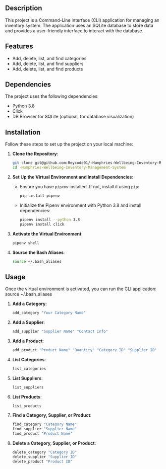 ## Description

This project is a Command-Line Interface (CLI) application for managing an inventory system. The application uses an SQLite database to store data and provides a user-friendly interface to interact with the database.

## Features

- Add, delete, list, and find categories
- Add, delete, list, and find suppliers
- Add, delete, list, and find products

## Dependencies

The project uses the following dependencies:

- Python 3.8
- Click
- DB Browser for SQLite (optional, for database visualization)

## Installation

Follow these steps to set up the project on your local machine:

1. **Clone the Repository**:
    ```bash
    git clone git@github.com:Reycode01/-Humphries-Wellbeing-Inventory-Management-System.git
    cd -Humphries-Wellbeing-Inventory-Management-System
    ```

2. **Set Up the Virtual Environment and Install Dependencies**:
    - Ensure you have `pipenv` installed. If not, install it using `pip`:
      ```bash
      pip install pipenv
      ```
    - Initialize the Pipenv environment with Python 3.8 and install dependencies:
      ```bash
      pipenv install --python 3.8
      pipenv install click
      ```

3. **Activate the Virtual Environment**:
    ```bash
    pipenv shell
    ```

4. **Source the Bash Aliases**:
    ```bash
    source ~/.bash_aliases
    ```

## Usage

Once the virtual environment is activated, you can run the CLI application:
source ~/.bash_aliases
1. **Add a Category**:
    ```bash
    add_category "Your Category Name"
    ```

2. **Add a Supplier**:
    ```bash
    add_supplier "Supplier Name" "Contact Info"
    ```

3. **Add a Product**:
    ```bash
    add_product "Product Name" "Quantity" "Category ID" "Supplier ID"
    ```

4. **List Categories**:
    ```bash
    list_categories
    ```

5. **List Suppliers**:
    ```bash
    list_suppliers
    ```

6. **List Products**:
    ```bash
    list_products
    ```

7. **Find a Category, Supplier, or Product**:
    ```bash
    find_category "Category Name"
    find_supplier "Supplier Name"
    find_product "Product Name"
    ```

8. **Delete a Category, Supplier, or Product**:
    ```bash
    delete_category "Category ID"
    delete_supplier "Supplier ID"
    delete_product "Product ID"
    ```
